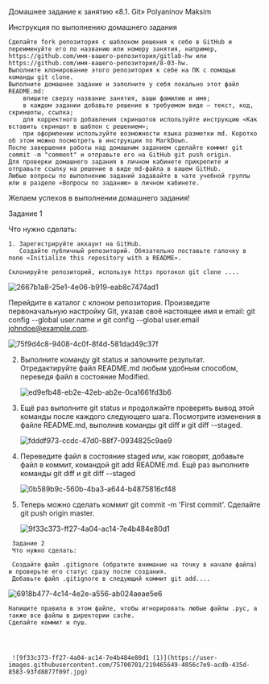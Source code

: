 Домашнее задание к занятию «8.1. Git»  Polyaninov Maksim

Инструкция по выполнению домашнего задания

    Сделайте fork репозитория c шаблоном решения к себе в GitHub и переименуйте его по названию или номеру занятия, например, https://github.com/имя-вашего-репозитория/gitlab-hw или https://github.com/имя-вашего-репозитория/8-03-hw.
    Выполните клонирование этого репозитория к себе на ПК с помощью команды git clone.
    Выполните домашнее задание и заполните у себя локально этот файл README.md:
        впишите сверху название занятия, ваши фамилию и имя;
        в каждом задании добавьте решение в требуемом виде — текст, код, скриншоты, ссылка;
        для корректного добавления скриншотов используйте инструкцию «Как вставить скриншот в шаблон с решением»;
        при оформлении используйте возможности языка разметки md. Коротко об этом можно посмотреть в инструкции по MarkDown.
    После завершения работы над домашним заданием сделайте коммит git commit -m "comment" и отправьте его на GitHub git push origin.
    Для проверки домашнего задания в личном кабинете прикрепите и отправьте ссылку на решение в виде md-файла в вашем GitHub.
    Любые вопросы по выполнению заданий задавайте в чате учебной группы или в разделе «Вопросы по заданию» в личном кабинете.

Желаем успехов в выполнении домашнего задания!
   
   Задание 1

Что нужно сделать:

    1. Зарегистрируйте аккаунт на GitHub.
       Создайте публичный репозиторий. Обязательно поставьте галочку в поле «Initialize this repository with a README».
    
    Склонируйте репозиторий, используя https протокол git clone ....
    
![2667b1a8-25e1-4e06-b919-eab8c7474ad1](https://user-images.githubusercontent.com/75700701/219427462-1edd10a8-876a-4f80-94f3-6b8605f2b3f4.jpg)


   Перейдите в каталог с клоном репозитория.
   Произведите первоначальную настройку Git, указав своё настоящее имя и email: git config --global user.name и git config --global user.email johndoe@example.com. 
   
   ![75f9d4c8-9408-4c0f-8f4d-581dad49c37f](https://user-images.githubusercontent.com/75700701/219429549-f41638df-4b9b-4959-8516-5c9e0ca6459c.jpg)
   
   
 2.   Выполните команду git status и запомните результат.
      Отредактируйте файл README.md любым удобным способом, переведя файл в состояние Modified.
  

      ![ed9efb48-eb2e-42eb-ab2e-0ca1661fd3b6](https://user-images.githubusercontent.com/75700701/219430557-3b8ce932-5a2d-4d45-ad5d-5b967e471ec3.jpg)

3.   Ещё раз выполните git status и продолжайте проверять вывод этой команды после каждого следующего шага.
     Посмотрите изменения в файле README.md, выполнив команды git diff и git diff --staged.
     
     ![fdddf973-ccdc-47d0-88f7-0934825c9ae9](https://user-images.githubusercontent.com/75700701/219431425-aeb7ccdf-590b-47c1-a1b4-4dc03c7df48f.jpg)
     
     
  4.    Переведите файл в состояние staged или, как говорят, добавьте файл в коммит, командой git add README.md.
        Ещё раз выполните команды git diff и git diff --staged

        ![0b589b9c-560b-4ba3-a644-b4875816cf48](https://user-images.githubusercontent.com/75700701/219435211-b741f937-45cf-45c0-b45a-5de3b48bf052.jpg)
        
        
        
  5.   Теперь можно сделать коммит git commit -m 'First commit'.
        Сделайте git push origin master.
        
        ![9f33c373-ff27-4a04-ac14-7e4b484e80d1](https://user-images.githubusercontent.com/75700701/219435654-d3791ff0-87ee-4f5a-8e84-2a01069860f4.jpg)

        




     Задание 2
     Что нужно сделать:

     Создайте файл .gitignore (обратите внимание на точку в начале файла) и проверьте его статус сразу после создания.
     Добавьте файл .gitignore в следующий коммит git add....
       
  ![6918b477-4c14-4e2e-a556-ab024aeae5e6](https://user-images.githubusercontent.com/75700701/219464952-94c04906-b0cb-4fff-bea3-902f3c4129b3.jpg)
  
  
    Напишите правила в этом файле, чтобы игнорировать любые файлы .pyc, а также все файлы в директории cache.
    Сделайте коммит и пуш.
    
     
     
     
     ![9f33c373-ff27-4a04-ac14-7e4b484e80d1 (1)](https://user-images.githubusercontent.com/75700701/219465649-4056c7e9-acdb-435d-8583-93fd8877f09f.jpg)

    
    
  

    
    





  

      
      




   
    
